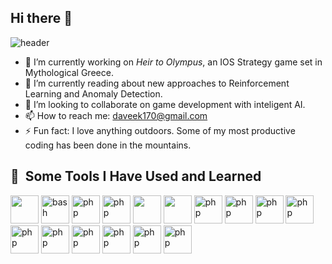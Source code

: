 ## Hi there 👋

![header](https://capsule-render.vercel.app/api?type=waving&color=gradient&height=100&section=header&text=Hello%20There&fontSize=50&animation=fadeIn&stroke=000000)

- 🔭 I’m currently working on _Heir to Olympus_, an IOS Strategy game set in Mythological Greece.
- 🤔 I’m currently reading about new approaches to Reinforcement Learning and Anomaly Detection.
- 👯 I’m looking to collaborate on game development with inteligent AI.
- 📫 How to reach me: daveek170@gmail.com
- ⚡ Fun fact: I love anything outdoors. Some of my most productive coding has been done in the mountains.

<h2> 🚀 &nbsp;Some Tools I Have Used and Learned</h2>
<p align="left">
  <img src="https://cdn.jsdelivr.net/gh/devicons/devicon@latest/icons/vscode/vscode-original.svg" width="45" height="45"/>
  <img src="https://cdn.jsdelivr.net/gh/devicons/devicon@latest/icons/python/python-original.svg"  alt="bash" width="45" height="45"/>
  <img src="https://cdn.jsdelivr.net/gh/devicons/devicon@latest/icons/swift/swift-original.svg" alt="php" width="45" height="45"/>
  <img src="https://cdn.jsdelivr.net/gh/devicons/devicon@latest/icons/azuresqldatabase/azuresqldatabase-original.svg" alt="php" width="45" height="45"/>
  <img src="https://cdn.jsdelivr.net/gh/devicons/devicon@latest/icons/java/java-original-wordmark.svg" width="45" height="45"/>
  <img src="https://cdn.jsdelivr.net/gh/devicons/devicon@latest/icons/csharp/csharp-original.svg" width="45" height="45" />
  <img src="https://cdn.jsdelivr.net/gh/devicons/devicon@latest/icons/tensorflow/tensorflow-original-wordmark.svg" alt="php" width="45" height="45"/>
  <img src="https://cdn.jsdelivr.net/gh/devicons/devicon@latest/icons/pandas/pandas-original-wordmark.svg"  alt="php" width="45" height="45"/>
  <img src="https://cdn.jsdelivr.net/gh/devicons/devicon@latest/icons/scikitlearn/scikitlearn-original.svg" alt="php" width="45" height="45"/>
  <img src="https://cdn.jsdelivr.net/gh/devicons/devicon@latest/icons/numpy/numpy-original.svg"  alt="php" width="45" height="45"/>
  <img src="https://cdn.jsdelivr.net/gh/devicons/devicon@latest/icons/matplotlib/matplotlib-original.svg" alt="php" width="45" height="45"/>
  <img src="https://cdn.jsdelivr.net/gh/devicons/devicon@latest/icons/json/json-original.svg" alt="php" width="45" height="45"/>
  <img src="https://cdn.jsdelivr.net/gh/devicons/devicon@latest/icons/git/git-original.svg" alt="php" width="45" height="45"/>
  <img src="https://cdn.jsdelivr.net/gh/devicons/devicon@latest/icons/linux/linux-original.svg" alt="php" width="45" height="45"/>
  <img src="https://cdn.jsdelivr.net/gh/devicons/devicon@latest/icons/unity/unity-original.svg"  alt="php" width="45" height="45"/>
  <img src="https://cdn.jsdelivr.net/gh/devicons/devicon@latest/icons/latex/latex-original.svg"  alt="php" width="45" height="45"/>
</p>
          
